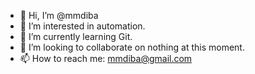 - 👋 Hi, I’m @mmdiba
- 👀 I’m interested in automation.
- 🌱 I’m currently learning Git.
- 💞️ I’m looking to collaborate on nothing at this moment.
- 📫 How to reach me: mmdiba@gmail.com

<!---
mmdiba/mmdiba is a ✨ special ✨ repository because its `README.md` (this file) appears on your GitHub profile.
You can click the Preview link to take a look at your changes.
--->
